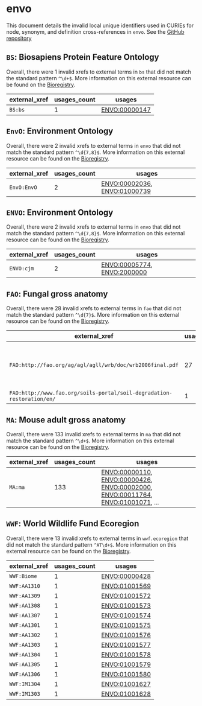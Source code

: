 # envo

This document details the invalid local unique identifiers used in CURIEs
for node, synonym, and definition cross-references in `envo`. See the [GitHub repository](https://github.com/EnvironmentOntology/envo)


## `BS`: Biosapiens Protein Feature Ontology

Overall, there were 1 invalid
xrefs to external terms in `bs` that did not match the standard
pattern `^\d+$`. More information on this
external resource can be found on the
[Bioregistry](https://bioregistry.io/bs).

| external_xref   |   usages_count | usages                                                |
|-----------------|----------------|-------------------------------------------------------|
| `BS:bs`         |              1 | [ENVO:00000147](https://bioregistry.io/ENVO:00000147) |

## `EnvO`: Environment Ontology

Overall, there were 2 invalid
xrefs to external terms in `envo` that did not match the standard
pattern `^\d{7,8}$`. More information on this
external resource can be found on the
[Bioregistry](https://bioregistry.io/envo).

| external_xref   |   usages_count | usages                                                                                                       |
|-----------------|----------------|--------------------------------------------------------------------------------------------------------------|
| `EnvO:EnvO`     |              2 | [ENVO:00002036](https://bioregistry.io/ENVO:00002036), [ENVO:01000739](https://bioregistry.io/ENVO:01000739) |

## `ENVO`: Environment Ontology

Overall, there were 2 invalid
xrefs to external terms in `envo` that did not match the standard
pattern `^\d{7,8}$`. More information on this
external resource can be found on the
[Bioregistry](https://bioregistry.io/envo).

| external_xref   |   usages_count | usages                                                                                                     |
|-----------------|----------------|------------------------------------------------------------------------------------------------------------|
| `ENVO:cjm`      |              2 | [ENVO:00005774](https://bioregistry.io/ENVO:00005774), [ENVO:2000000](https://bioregistry.io/ENVO:2000000) |

## `FAO`: Fungal gross anatomy

Overall, there were 28 invalid
xrefs to external terms in `fao` that did not match the standard
pattern `^\d{7}$`. More information on this
external resource can be found on the
[Bioregistry](https://bioregistry.io/fao).

| external_xref                                                          |   usages_count | usages                                                                                                                                                                                                                                                                                 |
|------------------------------------------------------------------------|----------------|----------------------------------------------------------------------------------------------------------------------------------------------------------------------------------------------------------------------------------------------------------------------------------------|
| `FAO:http://fao.org/ag/agl/agll/wrb/doc/wrb2006final.pdf`              |             27 | [ENVO:00002237](https://bioregistry.io/ENVO:00002237), [ENVO:00002241](https://bioregistry.io/ENVO:00002241), [ENVO:00002243](https://bioregistry.io/ENVO:00002243), [ENVO:00002256](https://bioregistry.io/ENVO:00002256), [ENVO:00002274](https://bioregistry.io/ENVO:00002274), ... |
| `FAO:http://www.fao.org/soils-portal/soil-degradation-restoration/en/` |              1 | [ENVO:01000705](https://bioregistry.io/ENVO:01000705)                                                                                                                                                                                                                                  |

## `MA`: Mouse adult gross anatomy

Overall, there were 133 invalid
xrefs to external terms in `ma` that did not match the standard
pattern `^\d+$`. More information on this
external resource can be found on the
[Bioregistry](https://bioregistry.io/ma).

| external_xref   |   usages_count | usages                                                                                                                                                                                                                                                                                 |
|-----------------|----------------|----------------------------------------------------------------------------------------------------------------------------------------------------------------------------------------------------------------------------------------------------------------------------------------|
| `MA:ma`         |            133 | [ENVO:00000110](https://bioregistry.io/ENVO:00000110), [ENVO:00000426](https://bioregistry.io/ENVO:00000426), [ENVO:00002000](https://bioregistry.io/ENVO:00002000), [ENVO:00011764](https://bioregistry.io/ENVO:00011764), [ENVO:01001071](https://bioregistry.io/ENVO:01001071), ... |

## `WWF`: World Wildlife Fund Ecoregion

Overall, there were 13 invalid
xrefs to external terms in `wwf.ecoregion` that did not match the standard
pattern `^AT\d+$`. More information on this
external resource can be found on the
[Bioregistry](https://bioregistry.io/wwf.ecoregion).

| external_xref   |   usages_count | usages                                                |
|-----------------|----------------|-------------------------------------------------------|
| `WWF:Biome`     |              1 | [ENVO:00000428](https://bioregistry.io/ENVO:00000428) |
| `WWF:AA1310`    |              1 | [ENVO:01001569](https://bioregistry.io/ENVO:01001569) |
| `WWF:AA1309`    |              1 | [ENVO:01001572](https://bioregistry.io/ENVO:01001572) |
| `WWF:AA1308`    |              1 | [ENVO:01001573](https://bioregistry.io/ENVO:01001573) |
| `WWF:AA1307`    |              1 | [ENVO:01001574](https://bioregistry.io/ENVO:01001574) |
| `WWF:AA1301`    |              1 | [ENVO:01001575](https://bioregistry.io/ENVO:01001575) |
| `WWF:AA1302`    |              1 | [ENVO:01001576](https://bioregistry.io/ENVO:01001576) |
| `WWF:AA1303`    |              1 | [ENVO:01001577](https://bioregistry.io/ENVO:01001577) |
| `WWF:AA1304`    |              1 | [ENVO:01001578](https://bioregistry.io/ENVO:01001578) |
| `WWF:AA1305`    |              1 | [ENVO:01001579](https://bioregistry.io/ENVO:01001579) |
| `WWF:AA1306`    |              1 | [ENVO:01001580](https://bioregistry.io/ENVO:01001580) |
| `WWF:IM1304`    |              1 | [ENVO:01001627](https://bioregistry.io/ENVO:01001627) |
| `WWF:IM1303`    |              1 | [ENVO:01001628](https://bioregistry.io/ENVO:01001628) |

